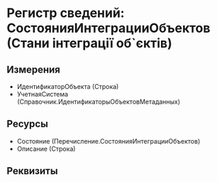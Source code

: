 ﻿# Регистр сведений: СостоянияИнтеграцииОбъектов (Стани інтеграції об`єктів)

## Измерения

- ИдентификаторОбъекта (Строка)
- УчетнаяСистема (Справочник.ИдентификаторыОбъектовМетаданных)

## Ресурсы

- Состояние (Перечисление.СостоянияИнтеграцииОбъектов)
- Описание (Строка)

## Реквизиты


